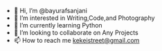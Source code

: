 - 👋 Hi, I’m @bayurafsanjani
- 👀 I’m interested in Writing,Code,and Photography
- 🌱 I’m currently learning Python
- 💞️ I’m looking to collaborate on Any Projects
- 📫 How to reach me kekeistreet@gmail.com

<!---
bayurafsanjani/bayurafsanjani is a ✨ special ✨ repository because its `README.md` (this file) appears on your GitHub profile.
You can click the Preview link to take a look at your changes.
--->
